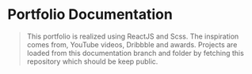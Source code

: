 # Portfolio Documentation

> This portfolio is realized using ReactJS and Scss. 
> The inspiration comes from, YouTube videos, Dribbble and awards.
> Projects are loaded from this documentation branch and folder by fetching this repository which should be keep public.